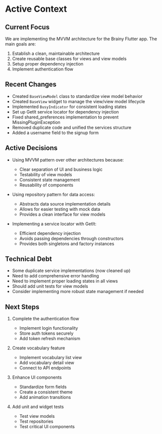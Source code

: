 # Active Context

## Current Focus
We are implementing the MVVM architecture for the Brainy Flutter app. The main goals are:
1. Establish a clean, maintainable architecture
2. Create reusable base classes for views and view models
3. Setup proper dependency injection
4. Implement authentication flow

## Recent Changes
- Created `BaseViewModel` class to standardize view model behavior
- Created `BaseView` widget to manage the view/view model lifecycle
- Implemented `BusyIndicator` for consistent loading states
- Set up GetIt service locator for dependency injection
- Fixed shared_preferences implementation to prevent MissingPluginException
- Removed duplicate code and unified the services structure
- Added a username field to the signup form

## Active Decisions
- Using MVVM pattern over other architectures because:
  - Clear separation of UI and business logic
  - Testability of view models
  - Consistent state management
  - Reusability of components

- Using repository pattern for data access:
  - Abstracts data source implementation details
  - Allows for easier testing with mock data
  - Provides a clean interface for view models

- Implementing a service locator with GetIt:
  - Efficient dependency injection
  - Avoids passing dependencies through constructors
  - Provides both singletons and factory instances

## Technical Debt
- Some duplicate service implementations (now cleaned up)
- Need to add comprehensive error handling
- Need to implement proper loading states in all views
- Should add unit tests for view models
- Consider implementing more robust state management if needed

## Next Steps
1. Complete the authentication flow
   - Implement login functionality
   - Store auth tokens securely
   - Add token refresh mechanism

2. Create vocabulary feature
   - Implement vocabulary list view
   - Add vocabulary detail view
   - Connect to API endpoints

3. Enhance UI components
   - Standardize form fields
   - Create a consistent theme
   - Add animation transitions

4. Add unit and widget tests
   - Test view models
   - Test repositories
   - Test critical UI components 